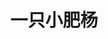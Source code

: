 ---
home: true
layout: Blog
icon: blog
title: 一只小肥杨
heroImage: /avatar.png
heroAlt: 一只小肥杨
# heroText: 一只小肥杨
# heroFullScreen: true
bgImage: /wallhaven-e7kv9k.jpg
bgImageStyle: {"height":"500px"}
tagline: 不积跬步无以至千里, 仰望星空还需脚踏实地
projects:
  - icon: project
    name: 项目名称
    desc: 项目详细描述
    link: https://你的项目链接

  - icon: link
    name: 链接名称
    desc: 链接详细描述
    link: https://链接地址

  - icon: book
    name: 书籍名称
    desc: 书籍详细描述
    link: https://你的书籍链接

  - icon: article
    name: 文章名称
    desc: 文章详细描述
    link: https://你的文章链接

  - icon: friend
    name: 伙伴名称
    desc: 伙伴详细介绍
    link: https://你的伙伴链接

  - icon: /logo.svg
    name: 自定义项目
    desc: 自定义详细介绍
    link: https://你的自定义链接

footer: 页脚文字
---